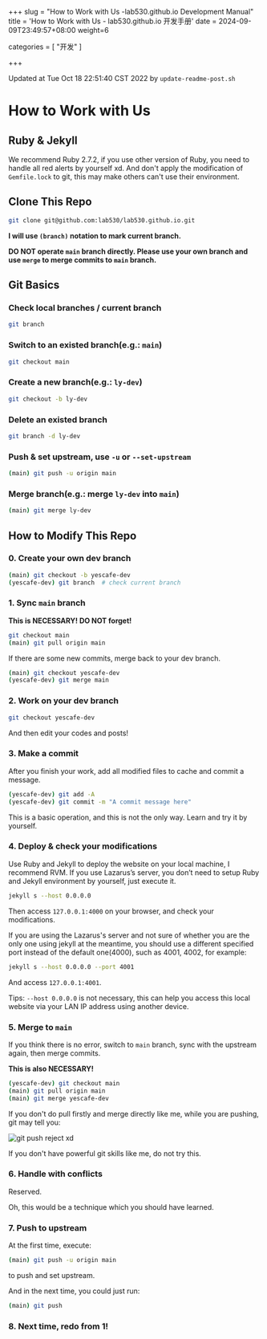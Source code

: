 +++
slug = "How to Work with Us -lab530.github.io Development Manual"
title = 'How to Work with Us - lab530.github.io 开发手册'
date = 2024-09-09T23:49:57+08:00
weight=6

categories = [
    "开发"
]


+++


Updated at Tue Oct 18 22:51:40 CST 2022 by `update-readme-post.sh`

# How to Work with Us

## Ruby & Jekyll

We recommend Ruby 2.7.2, if you use other version of Ruby, you need to handle all red alerts by yourself xd. And don't apply the modification of `Gemfile.lock` to git, this may make others can't use their environment.

## Clone This Repo

```bash
git clone git@github.com:lab530/lab530.github.io.git
```

**I will use `(branch)` notation to mark current branch.**

**DO NOT operate `main` branch directly. Please use your own branch and use `merge` to merge commits to `main` branch.**

## Git Basics

### Check local branches / current branch

```bash
git branch
```

### Switch to an existed branch(e.g.: `main`)

```bash
git checkout main
```

### Create a new branch(e.g.: `ly-dev`)

```bash
git checkout -b ly-dev
```

### Delete an existed branch

```bash
git branch -d ly-dev
```

### Push & set upstream, use `-u` or `--set-upstream`

```bash
(main) git push -u origin main
```

### Merge branch(e.g.: merge `ly-dev` into `main`)

```bash
(main) git merge ly-dev
```

## How to Modify This Repo

### 0. Create your own dev branch

```bash
(main) git checkout -b yescafe-dev
(yescafe-dev) git branch  # check current branch
```

### 1. Sync `main` branch

**This is NECESSARY! DO NOT forget!**

```bash
git checkout main
(main) git pull origin main
```

If there are some new commits, merge back to your dev branch.

```bash
(main) git checkout yescafe-dev
(yescafe-dev) git merge main
```

### 2. Work on your dev branch

```bash
git checkout yescafe-dev
```

And then edit your codes and posts!

### 3. Make a commit

After you finish your work, add all modified files to cache and commit a message.

```bash
(yescafe-dev) git add -A
(yescafe-dev) git commit -m "A commit message here"
```

This is a basic operation, and this is not the only way. Learn and try it by yourself.

### 4. Deploy & check your modifications

Use Ruby and Jekyll to deploy the website on your local machine, I recommend RVM. If you use Lazarus’s server, you don’t need to setup Ruby and Jekyll environment by yourself, just execute it.

```bash
jekyll s --host 0.0.0.0
```

Then access `127.0.0.1:4000` on your browser, and check your modifications.

If you are using the Lazarus's server and not sure of whether you are the only one using jekyll at the meantime, you should use a different specified port instead of the default one(4000), such as 4001, 4002, for example:

```bash
jekyll s --host 0.0.0.0 --port 4001
```

And access `127.0.0.1:4001`.

Tips: `--host 0.0.0.0` is not necessary, this can help you access this local website via your LAN IP address using another device.

### 5. Merge to `main`

If you think there is no error, switch to `main` branch, sync with the upstream again, then merge commits.

**This is also NECESSARY!**

```bash
(yescafe-dev) git checkout main
(main) git pull origin main
(main) git merge yescafe-dev
```

If you don't do pull firstly and merge directly like me, while you are pushing, git may tell you:

![git push reject xd](/assets/readme/SCR-20221014-u5a.png)

If you don't have powerful git skills like me, do not try this.

### 6. Handle with conflicts

Reserved.

Oh, this would be a technique which you should have learned.

### 7. Push to upstream

At the first time, execute:

```bash
(main) git push -u origin main
```

to push and set upstream.

And in the next time, you could just run:

```bash
(main) git push
```

### 8. Next time, redo from 1!

